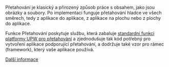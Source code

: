 ﻿Přetahování je klasický a přirozený způsob práce s obsahem, jako jsou obrázky a soubory. Po implementaci funguje přetahování hladce ve všech směrech, tedy z aplikace do aplikace, z aplikace na plochu nebo z plochy do aplikace.

Funkce Přetahování poskytuje službu, která zabaluje [standardní funkci platformy UPW pro přetahování](https://docs.microsoft.com/en-us/windows/uwp/app-to-app/drag-and-drop) a zjednodušuje tak kód potřebný pro vytvoření aplikace podporující přetahování, a dodržuje také vzor pro rámec (framework), který vaše aplikace používá.

[Další informace](https://github.com/Microsoft/WindowsTemplateStudio/blob/dev/docs/features/drag-and-drop.md)
